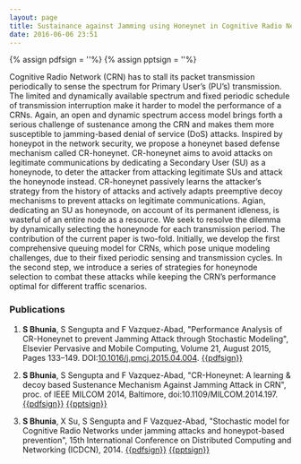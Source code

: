 ```yaml
---
layout: page
title: Sustainance against Jamming using Honeynet in Cognitive Radio Network
date: 2016-06-06 23:51
---
```

{% assign pdfsign = '<i class="fa fa-file-pdf-o"></i>'%}
{% assign pptsign = '<i class="fa fa-file-powerpoint-o"></i>'%}


Cognitive Radio Network (CRN) has to stall its packet transmission periodically
to sense the spectrum for Primary User’s (PU’s) transmission. The limited and
dynamically available spectrum and fixed periodic schedule of transmission interruption
make it harder to model the performance of a CRNs. Again, an open and dynamic
spectrum access model brings forth a serious challenge of sustenance among the
CRN and makes them more susceptible to jamming-based denial of service (DoS)
attacks. Inspired by honeypot in the network security, we propose a honeynet
based defense mechanism called CR-honeynet. CR-honeynet aims to avoid attacks on
legitimate communications by dedicating a Secondary User (SU) as a honeynode,
to deter the attacker from attacking legitimate SUs and attack the honeynode instead.
CR-honeynet passively  learns  the  attacker’s  strategy  from  the  history
of  attacks  and  actively  adapts  preemptive  decoy  mechanisms
to   prevent   attacks on   legitimate communications.
Agian, dedicating an SU as honeynode, on account of its permanent idleness, is
wasteful of an entire node as a resource. We seek to resolve the dilemma by
dynamically selecting the honeynode for each transmission period. The contribution
of the current paper is two-fold. Initially, we develop the first comprehensive
queuing model for CRNs, which pose unique modeling challenges, due to their fixed periodic sensing and transmission cycles. In the second step, we introduce a
 series of strategies for honeynode selection to combat these attacks while
 keeping the CRN’s performance optimal for different traffic scenarios.



### Publications

1. **S Bhunia**, S Sengupta and F Vazquez-Abad, "Performance Analysis of CR-Honeynet to prevent Jamming Attack through Stochastic Modeling", Elsevier Pervasive and Mobile Computing, Volume 21, August 2015, Pages 133–149. DOI:[10.1016/j.pmcj.2015.04.004](http://www.sciencedirect.com/science/article/pii/S1574119215000784).  [{{pdfsign}}](/publications/manuscripts/pmc15.pdf)

1. **S Bhunia**, S Sengupta and F Vazquez-Abad, "CR-Honeynet: A learning & decoy based Sustenance Mechanism Against Jamming Attack in CRN", proc. of IEEE MILCOM 2014, Baltimore, doi:10.1109/MILCOM.2014.197. [{{pdfsign}}](manuscripts/milcom14.pdf) [{{pptsign}}](/publications/manuscripts/milcom14.pptx)

1. **S Bhunia**, X Su, S Sengupta and F Vazquez-Abad, "Stochastic model for Cognitive Radio Networks under jamming attacks and honeypot-based prevention", 15th International Conference on Distributed Computing and Networking (ICDCN), 2014. [{{pdfsign}}](manuscripts/icdcn14.pdf)  [{{pptsign}}](/publications/manuscripts/icdecn_presentation.pdf)
